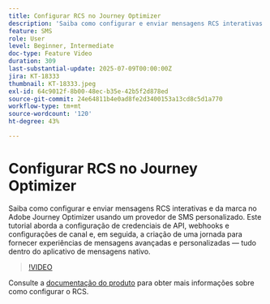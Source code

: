 ```yaml
---
title: Configurar RCS no Journey Optimizer
description: 'Saiba como configurar e enviar mensagens RCS interativas e da marca no Adobe Journey Optimizer usando um provedor de SMS personalizado. Este tutorial aborda a configuração de credenciais de API, webhooks e configurações de canal e, em seguida, a criação de uma jornada para fornecer experiências de mensagens avançadas e personalizadas: tudo isso no aplicativo de mensagens nativo.'
feature: SMS
role: User
level: Beginner, Intermediate
doc-type: Feature Video
duration: 309
last-substantial-update: 2025-07-09T00:00:00Z
jira: KT-18333
thumbnail: KT-18333.jpeg
exl-id: 64c9012f-8b00-48ec-b35e-42b5f2d878ed
source-git-commit: 24e64811b4e0ad8fe2d3400153a13cd8c5d1a770
workflow-type: tm+mt
source-wordcount: '120'
ht-degree: 43%

---
```


# Configurar RCS no Journey Optimizer

Saiba como configurar e enviar mensagens RCS interativas e da marca no Adobe Journey Optimizer usando um provedor de SMS personalizado. Este tutorial aborda a configuração de credenciais de API, webhooks e configurações de canal e, em seguida, a criação de uma jornada para fornecer experiências de mensagens avançadas e personalizadas — tudo dentro do aplicativo de mensagens nativo.

>[!VIDEO](https://video.tv.adobe.com/v/3464760/?learn=on&enablevpops&captions=por_br)

Consulte a [documentação do produto](https://experienceleague.adobe.com/pt-br/docs/journey-optimizer/using/channels/sms/configure-sms/sms-configuration) para obter mais informações sobre como configurar o RCS.

